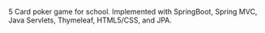5 Card poker game for school. 
Implemented with SpringBoot, Spring MVC, Java Servlets, Thymeleaf, HTML5/CSS, and JPA.
